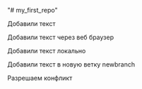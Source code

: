"# my_first_repo"  


Добавили текст


Добавили текст через веб браузер


Добавили текст локально


Добавили текст в новую ветку newbranch

Разрешаем конфликт
